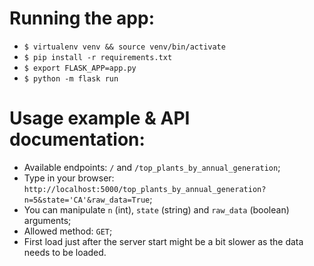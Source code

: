 Running the app:
=============
- `$ virtualenv venv && source venv/bin/activate`
- `$ pip install -r requirements.txt`
- `$ export FLASK_APP=app.py`
- `$ python -m flask run`


Usage example & API documentation:
=============
- Available endpoints: `/` and `/top_plants_by_annual_generation`;
- Type in your browser:
`http://localhost:5000/top_plants_by_annual_generation?n=5&state='CA'&raw_data=True`;
- You can manipulate `n` (int), `state` (string) and `raw_data` (boolean) arguments;
- Allowed method: `GET`;
- First load just after the server start might be a bit slower as the data needs to be loaded.
